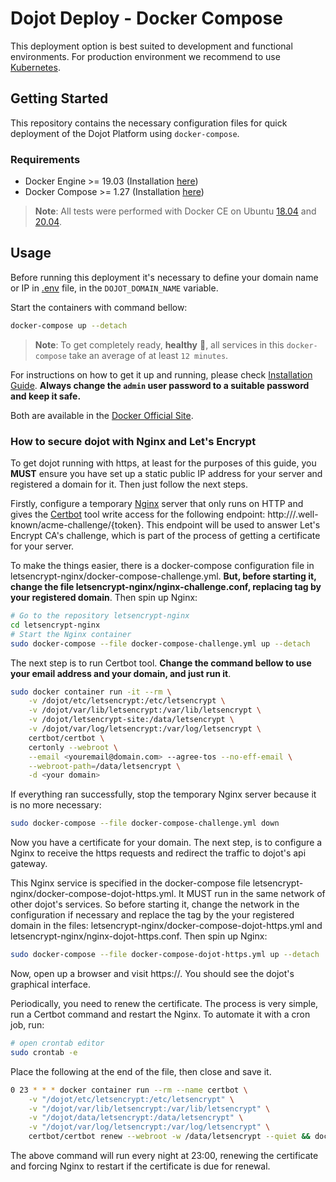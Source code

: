# Dojot Deploy - Docker Compose

This deployment option is best suited to development and functional environments. For production environment we recommend to use [Kubernetes](https://github.com/dojot/ansible-dojot).

## Getting Started

This repository contains the necessary configuration files for quick deployment of the Dojot Platform using `docker-compose`.

### Requirements

* Docker Engine >= 19.03 (Installation [here](https://docs.docker.com/engine/install/))
* Docker Compose >= 1.27 (Installation [here](https://docs.docker.com/compose/install/))
> __Note__: All tests were performed with Docker CE on Ubuntu [18.04](https://releases.ubuntu.com/18.04/) and [20.04](https://releases.ubuntu.com/20.04/).


## Usage

Before running this deployment it's necessary to define your domain name or IP in [.env](./.env) file, in the `DOJOT_DOMAIN_NAME` variable.

Start the containers with command bellow:
```bash
docker-compose up --detach
```
> __Note__: To get completely ready, **healthy** :green_heart:, all services in this `docker-compose` take an average of at least `12 minutes`.

For instructions on how to get it up and running, please check [Installation Guide](https://dojotdocs.readthedocs.io/en/latest/installation-guide.html#docker-compose). **Always change the ``admin`` user password to a suitable password and keep it safe.**

Both are available in the [Docker Official Site](https://docs.docker.com/install/).

### How to secure dojot with Nginx and Let's Encrypt

To get dojot running with https, at least for the purposes of this guide, you **MUST** ensure
you have set up a static public IP address for your server and registered a domain for it. Then
just follow the next steps.

Firstly, configure a temporary [Nginx](https://www.nginx.com/) server that only runs
on HTTP and gives the [Certbot](https://certbot.eff.org/) tool write access for the following
endpoint: http://<your domain>/.well-known/acme-challenge/{token}. This endpoint will be used
to answer Let's Encrypt CA's challenge, which is part of the process of getting a certificate
for your server.

To make the things easier, there is a docker-compose configuration file in
letsencrypt-nginx/docker-compose-challenge.yml. **But, before starting it, change the
file letsencrypt-nginx/nginx-challenge.conf, replacing **<YOUR DOMAIN>** tag by your registered domain**.
Then spin up Nginx:

```bash
# Go to the repository letsencrypt-nginx
cd letsencrypt-nginx
# Start the Nginx container
sudo docker-compose --file docker-compose-challenge.yml up --detach
```

The next step is to run Certbot tool. **Change the command bellow to use your
email address and your domain, and just run it**.

```bash
sudo docker container run -it --rm \
    -v /dojot/etc/letsencrypt:/etc/letsencrypt \
    -v /dojot/var/lib/letsencrypt:/var/lib/letsencrypt \
    -v /dojot/letsencrypt-site:/data/letsencrypt \
    -v /dojot/var/log/letsencrypt:/var/log/letsencrypt \
    certbot/certbot \
    certonly --webroot \
    --email <youremail@domain.com> --agree-tos --no-eff-email \
    --webroot-path=/data/letsencrypt \
    -d <your domain>
```

If everything ran successfully, stop the temporary Nginx server because it is no more necessary:

```bash
sudo docker-compose --file docker-compose-challenge.yml down
```

Now you have a certificate for your domain. The next step, is to configure a
Nginx to receive the https requests and redirect the traffic to dojot's api gateway.

This Nginx service is specified in the docker-compose file
letsencrypt-nginx/docker-compose-dojot-https.yml. It MUST run in the same network of
other dojot's services. So before starting it, change the network in the configuration
if necessary and replace the tag **<YOUR DOMAIN>** by the your registered domain
in the files: letsencrypt-nginx/docker-compose-dojot-https.yml and letsencrypt-nginx/nginx-dojot-https.conf.
Then spin up Nginx:

```bash
sudo docker-compose --file docker-compose-dojot-https.yml up --detach
```

Now, open up a browser and visit https://<YOUR DOMAIN>. You should see the dojot's graphical interface.

Periodically, you need to renew the certificate. The process is very simple, run a Certbot command
and restart the Nginx. To automate it with a cron job, run:

```bash
# open crontab editor
sudo crontab -e
```

Place the following at the end of the file, then close and save it.

```bash
0 23 * * * docker container run --rm --name certbot \
    -v "/dojot/etc/letsencrypt:/etc/letsencrypt" \
    -v "/dojot/var/lib/letsencrypt:/var/lib/letsencrypt" \
    -v "/dojot/data/letsencrypt:/data/letsencrypt" \
    -v "/dojot/var/log/letsencrypt:/var/log/letsencrypt" \
    certbot/certbot renew --webroot -w /data/letsencrypt --quiet && docker restart https-nginx
```

The above command will run every night at 23:00, renewing the certificate and forcing Nginx to restart
if the certificate is due for renewal.
